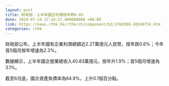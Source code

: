 ```yaml
---
layout: post
title: 財政部：上半年國企利潤按年跌0.6%
date: 2024-07-24 17:24:27.000000000 +08:00
link: https://news.rthk.hk/rthk/ch/component/k2/1762988-20240724.htm
categories: rthk
---
```


財政部公布，上半年國有企業利潤總額近2.27萬億元人民幣，按年跌0.6%；今年首5個月按年增速為2.3%。

數據顯示，上半年國企營業總收入40.83萬億元，按年升1.9%；首5個月增速為3.1%。

截至6月底，國企資產負債率為64.9%，上升0.1個百分點。
